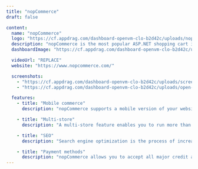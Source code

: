 ```yaml
---
title: "nopCommerce"
draft: false

content:
  name: "nopCommerce"
  logo: "https://cf.appdrag.com/dashboard-openvm-clo-b2d42c/uploads/nopcommerce-NcUG.svg"
  description: "nopCommerce is the most popular ASP.NET shopping cart in the world based on Microsoft technologies. Free and open-source eCommerce platform."
  dashboardImage: "https://cf.appdrag.com/dashboard-openvm-clo-b2d42c/uploads/screenshot-2019-06-06-at-53906-am-qe3wkf-Gikk.png"

  videoUrl: "REPLACE"
  website: "https://www.nopcommerce.com/"

  screenshots:
    - "https://cf.appdrag.com/dashboard-openvm-clo-b2d42c/uploads/screenshot-2019-06-06-at-53906-am-qe3wkf-Gikk.png"
    - "https://cf.appdrag.com/dashboard-openvm-clo-b2d42c/uploads/open-source-nopcommerce-4SGJ.png"

  features:
    - title: "Mobile commerce"
      description: "nopCommerce supports a mobile version of your website with a compelling, feature-rich and graphically pleasing storefront, and it provides means for retailers to immediately deliver relevant offers, promotions and products."

    - title: "Multi-store"
      description: "A multi-store feature enables you to run more than one store from a single nopCommerce installation. This means you can host more than one frontend store on different domains and manage all admin operations from your single administration panel. You can create unique online stores for multiple brands, products, B2B, B2C, affiliates, co-branded stores and more."

    - title: "SEO"
      description: "Search engine optimization is the process of increasing the visibility of a website in search results. Our search engine optimization tool helps you get higher search rankings, meaning more organic traffic going to your store."

    - title: "Payment methods"
      description: "nopCommerce allows you to accept all major credit and debit cards. A store can be set to authorize only or auth-capture credit card modes. nopCommerce supports refund (and partial refund) and void functionality."
---
```

